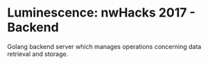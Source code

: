 # Luminescence: nwHacks 2017 - Backend

Golang backend server which manages operations concerning data retrieval and storage.
